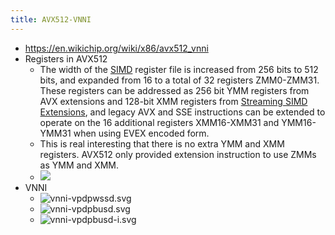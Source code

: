 ```yaml
---
title: AVX512-VNNI
---
```

- https://en.wikichip.org/wiki/x86/avx512_vnni
- Registers in AVX512
	 - The width of the [SIMD](https://en.wikipedia.org/wiki/SIMD) register file is increased from 256 bits to 512 bits, and expanded from 16 to a total of 32 registers ZMM0-ZMM31. These registers can be addressed as 256 bit YMM registers from AVX extensions and 128-bit XMM registers from [Streaming SIMD Extensions](https://en.wikipedia.org/wiki/Streaming_SIMD_Extensions), and legacy AVX and SSE instructions can be extended to operate on the 16 additional registers XMM16-XMM31 and YMM16-YMM31 when using EVEX encoded form.
	 - This is real interesting that there is no extra YMM and XMM registers. AVX512 only provided extension instruction to use ZMMs as YMM and XMM.
	 - ![](../assets/Pwba0Eg8sh.png)
- VNNI
	 - ![vnni-vpdpwssd.svg](https://en.wikichip.org/w/images/thumb/f/fa/vnni-vpdpwssd.svg/600px-vnni-vpdpwssd.svg.png)
	 - ![vnni-vpdpbusd.svg](https://en.wikichip.org/w/images/thumb/a/a6/vnni-vpdpbusd.svg/600px-vnni-vpdpbusd.svg.png)
	 - ![vnni-vpdpbusd-i.svg](https://en.wikichip.org/w/images/thumb/c/cd/vnni-vpdpbusd-i.svg/400px-vnni-vpdpbusd-i.svg.png)